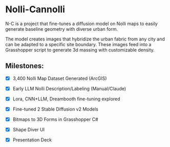 # Nolli-Cannolli

N-C is a project that fine-tunes a diffusion model on Nolli maps to easily generate baseline geometry with diverse urban form. 

The model creates images that hybridize the urban fabric from any city and can be adapted to a specific site boundary. These images feed into a Grasshopper script to generate 3d massing with customizable density.

## Milestones:

- [x] 3,400 Nolli Map Dataset Generated (ArcGIS)

- [x] Early LLM Nolli Description/Labeling (Manual/Claude)

- [x] Lora, CNN+LLM, Dreambooth fine-tuning explored

- [x] Fine-tuned 2 Stable Diffusion v2 Models

- [x] Bitmaps to 3D Forms in Grasshopper C#

- [x] Shape Diver UI

- [x] Presentation Deck
